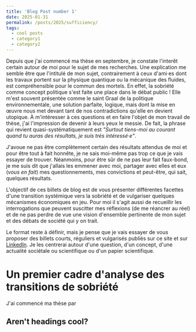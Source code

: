 ```yaml
---
title: 'Blog Post number 1'
date: 2025-01-31
permalink: /posts/2025/sufficiency/
tags:
  - cool posts
  - category1
  - category2
---
```


Depuis que j'ai commencé ma thèse en septembre, je constate l'interêt certain autour de moi pour le sujet de mes recherches. Une explication me semble être que l'intitulé de mon sujet, contrairement à ceux d'ami·es dont les travaux portent sur la physique quantique ou la mécanique des fluides, est compréhensible pour le commun des mortels. En effet, la sobriété comme concept politique s'est faite une place dans le débat public ! Elle m'est souvent présentée comme le saint Graal de la politique environnementale, une solution parfaite, logique, mais dont la mise en œuvre nous met devant tant de nos contradictions qu'elle en devient utopique. À m'intéresser à ces questions et en faire l'objet de mon travail de thèse, j'ai l'impression de devenir à leurs yeux le messie. De fait, la phrase qui revient quasi-systématiquement est _"Surtout tiens-moi au courant quand tu auras des résultats, je suis très intéressé·e"_. 

J'avoue ne pas être complètement certain des résultats attendus de moi et pour être tout à fait honnête, je ne sais moi-même pas trop ce que je vais essayer de trouver. Néanmoins, pour être sûr de ne pas leur fait faux-bond, je me suis dit que j'allais les emmener avec moi, partager avec elles et eux (_vous en fait_) mes questionnements, mes convictions et peut-être, qui sait, quelques résultats. 

L'objectif de ces billets de blog est de vous présenter différentes facettes d'une transition systémique vers la sobriété et de vulgariser quelques mécanismes économiques en jeu. Pour moi il s'agit aussi de recueillir les interrogations que peuvent suscitter mes réflexions (de me réancrer au réel) et de ne pas perdre de vue une vision d'ensemble pertinente de mon sujet et des débats de société qui y on trait.

Le format reste à définir, mais je pense que je vais essayer de vous proposer des billets courts, réguliers et vulgarisés publiés sur ce site et sur [LinkedIn](https://www.linkedin.com/in/kilian-rouge-8aa519151?lipi=urn%3Ali%3Apage%3Ad_flagship3_profile_view_base_contact_details%3BRwn%2FQoCtSHiQvhV%2Bj3Ih7g%3D%3D). Je les centrerai autour d'une question, d'un concept, d'une actualité sociétale ou scientifique ou d'un papier scientifique.  

Un premier cadre d'analyse des transitions de sobriété
======

J'ai commencé ma thèse par 

Aren't headings cool?
------